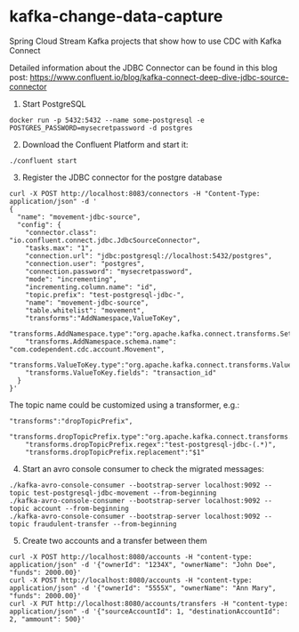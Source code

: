 # kafka-change-data-capture
Spring Cloud Stream Kafka projects that show how to use CDC with Kafka Connect

Detailed information about the JDBC Connector can be found in this blog post: https://www.confluent.io/blog/kafka-connect-deep-dive-jdbc-source-connector

1. Start PostgreSQL

```
docker run -p 5432:5432 --name some-postgresql -e POSTGRES_PASSWORD=mysecretpassword -d postgres
```

2. Download the Confluent Platform and start it:

```
./confluent start
```

3. Register the JDBC connector for the postgre database
```
curl -X POST http://localhost:8083/connectors -H "Content-Type: application/json" -d '
{
  "name": "movement-jdbc-source",
  "config": {
    "connector.class": "io.confluent.connect.jdbc.JdbcSourceConnector",
    "tasks.max": "1",
    "connection.url": "jdbc:postgresql://localhost:5432/postgres",
    "connection.user": "postgres",
    "connection.password": "mysecretpassword",
    "mode": "incrementing",
    "incrementing.column.name": "id",
    "topic.prefix": "test-postgresql-jdbc-",
    "name": "movement-jdbc-source",
    "table.whitelist": "movement",
    "transforms":"AddNamespace,ValueToKey", 
    "transforms.AddNamespace.type":"org.apache.kafka.connect.transforms.SetSchemaMetadata$Value",
    "transforms.AddNamespace.schema.name": "com.codependent.cdc.account.Movement",
    "transforms.ValueToKey.type":"org.apache.kafka.connect.transforms.ValueToKey",
    "transforms.ValueToKey.fields": "transaction_id"
  }
}'
```

The topic name could be customized using a transformer, e.g.:

```
"transforms":"dropTopicPrefix",
    "transforms.dropTopicPrefix.type":"org.apache.kafka.connect.transforms.RegexRouter",
    "transforms.dropTopicPrefix.regex":"test-postgresql-jdbc-(.*)",
    "transforms.dropTopicPrefix.replacement":"$1"
``` 

4. Start an avro console consumer to check the migrated messages:
```
./kafka-avro-console-consumer --bootstrap-server localhost:9092 --topic test-postgresql-jdbc-movement --from-beginning
./kafka-avro-console-consumer --bootstrap-server localhost:9092 --topic account --from-beginning
./kafka-avro-console-consumer --bootstrap-server localhost:9092 --topic fraudulent-transfer --from-beginning
```


5. Create two accounts and a transfer between them
```
curl -X POST http://localhost:8080/accounts -H "content-type: application/json" -d '{"ownerId": "1234X", "ownerName": "John Doe", "funds": 2000.00}'
curl -X POST http://localhost:8080/accounts -H "content-type: application/json" -d '{"ownerId": "5555X", "ownerName": "Ann Mary", "funds": 2000.00}'
curl -X PUT http://localhost:8080/accounts/transfers -H "content-type: application/json" -d '{"sourceAccountId": 1, "destinationAccountId": 2, "ammount": 500}'
```
